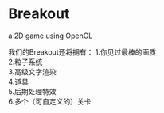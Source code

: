 # Breakout
a 2D game using OpenGL

我们的Breakout还将拥有：
1.你见过最棒的画质<br>
2.粒子系统<br>
3.高级文字渲染<br>
4.道具<br>
5.后期处理特效<br>
6.多个（可自定义的）关卡

